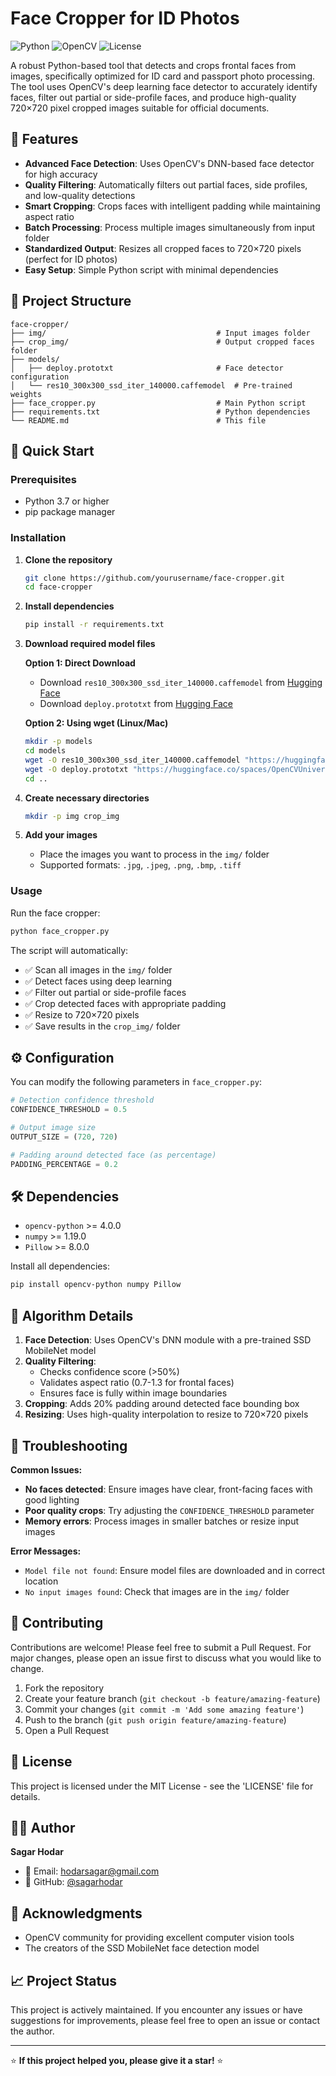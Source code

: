 # Face Cropper for ID Photos

![Python](https://img.shields.io/badge/python-v3.7+-blue.svg)
![OpenCV](https://img.shields.io/badge/opencv-v4.0+-green.svg)
![License](https://img.shields.io/badge/license-MIT-blue.svg)

A robust Python-based tool that detects and crops frontal faces from images, specifically optimized for ID card and passport photo processing. The tool uses OpenCV's deep learning face detector to accurately identify faces, filter out partial or side-profile faces, and produce high-quality 720×720 pixel cropped images suitable for official documents.

## 🌟 Features

- **Advanced Face Detection**: Uses OpenCV's DNN-based face detector for high accuracy
- **Quality Filtering**: Automatically filters out partial faces, side profiles, and low-quality detections
- **Smart Cropping**: Crops faces with intelligent padding while maintaining aspect ratio
- **Batch Processing**: Process multiple images simultaneously from input folder
- **Standardized Output**: Resizes all cropped faces to 720×720 pixels (perfect for ID photos)
- **Easy Setup**: Simple Python script with minimal dependencies

## 📁 Project Structure

```
face-cropper/
├── img/                                      # Input images folder
├── crop_img/                                 # Output cropped faces folder
├── models/
│   ├── deploy.prototxt                       # Face detector configuration
│   └── res10_300x300_ssd_iter_140000.caffemodel  # Pre-trained weights
├── face_cropper.py                           # Main Python script
├── requirements.txt                          # Python dependencies
└── README.md                                 # This file
```

## 🚀 Quick Start

### Prerequisites

- Python 3.7 or higher
- pip package manager

### Installation

1. **Clone the repository**
   ```bash
   git clone https://github.com/yourusername/face-cropper.git
   cd face-cropper
   ```

2. **Install dependencies**
   ```bash
   pip install -r requirements.txt
   ```

3. **Download required model files**

   **Option 1: Direct Download**
   - Download `res10_300x300_ssd_iter_140000.caffemodel` from [Hugging Face](https://huggingface.co/spaces/liangtian/birthdayCrown/blob/3db8f1c391e44bd9075b1c2854634f76c2ff46d0/res10_300x300_ssd_iter_140000.caffemodel)
   - Download `deploy.prototxt` from [Hugging Face](https://huggingface.co/spaces/OpenCVUniversity/face-detection-using-OpenCV/blob/main/deploy.prototxt)
   
   **Option 2: Using wget (Linux/Mac)**
   ```bash
   mkdir -p models
   cd models
   wget -O res10_300x300_ssd_iter_140000.caffemodel "https://huggingface.co/spaces/liangtian/birthdayCrown/resolve/main/res10_300x300_ssd_iter_140000.caffemodel"
   wget -O deploy.prototxt "https://huggingface.co/spaces/OpenCVUniversity/face-detection-using-OpenCV/raw/main/deploy.prototxt"
   cd ..
   ```

4. **Create necessary directories**
   ```bash
   mkdir -p img crop_img
   ```

5. **Add your images**
   - Place the images you want to process in the `img/` folder
   - Supported formats: `.jpg`, `.jpeg`, `.png`, `.bmp`, `.tiff`

### Usage

Run the face cropper:
```bash
python face_cropper.py
```

The script will automatically:
- ✅ Scan all images in the `img/` folder
- ✅ Detect faces using deep learning
- ✅ Filter out partial or side-profile faces
- ✅ Crop detected faces with appropriate padding
- ✅ Resize to 720×720 pixels
- ✅ Save results in the `crop_img/` folder


## ⚙️ Configuration

You can modify the following parameters in `face_cropper.py`:

```python
# Detection confidence threshold
CONFIDENCE_THRESHOLD = 0.5

# Output image size
OUTPUT_SIZE = (720, 720)

# Padding around detected face (as percentage)
PADDING_PERCENTAGE = 0.2
```

## 🛠️ Dependencies

- `opencv-python` >= 4.0.0
- `numpy` >= 1.19.0
- `Pillow` >= 8.0.0

Install all dependencies:
```bash
pip install opencv-python numpy Pillow
```

## 📝 Algorithm Details

1. **Face Detection**: Uses OpenCV's DNN module with a pre-trained SSD MobileNet model
2. **Quality Filtering**: 
   - Checks confidence score (>50%)
   - Validates aspect ratio (0.7-1.3 for frontal faces)
   - Ensures face is fully within image boundaries
3. **Cropping**: Adds 20% padding around detected face bounding box
4. **Resizing**: Uses high-quality interpolation to resize to 720×720 pixels

## 🔧 Troubleshooting

**Common Issues:**

- **No faces detected**: Ensure images have clear, front-facing faces with good lighting
- **Poor quality crops**: Try adjusting the `CONFIDENCE_THRESHOLD` parameter
- **Memory errors**: Process images in smaller batches or resize input images

**Error Messages:**
- `Model file not found`: Ensure model files are downloaded and in correct location
- `No input images found`: Check that images are in the `img/` folder

## 🤝 Contributing

Contributions are welcome! Please feel free to submit a Pull Request. For major changes, please open an issue first to discuss what you would like to change.

1. Fork the repository
2. Create your feature branch (`git checkout -b feature/amazing-feature`)
3. Commit your changes (`git commit -m 'Add some amazing feature'`)
4. Push to the branch (`git push origin feature/amazing-feature`)
5. Open a Pull Request

## 📄 License

This project is licensed under the MIT License - see the 'LICENSE' file for details.

## 👨‍💻 Author

**Sagar Hodar**
- 📧 Email: hodarsagar@gmail.com
- 🐙 GitHub: [@sagarhodar](https://github.com/sagarhodar)

## 🙏 Acknowledgments

- OpenCV community for providing excellent computer vision tools
- The creators of the SSD MobileNet face detection model


## 📈 Project Status

This project is actively maintained. If you encounter any issues or have suggestions for improvements, please feel free to open an issue or contact the author.

---

⭐ **If this project helped you, please give it a star!** ⭐
